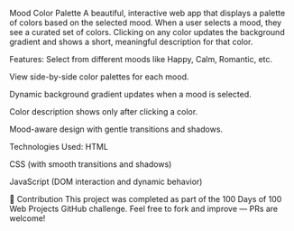 Mood Color Palette
A beautiful, interactive web app that displays a palette of colors based on the selected mood. When a user selects a mood, they see a curated set of colors. Clicking on any color updates the background gradient and shows a short, meaningful description for that color.


Features:
Select from different moods like Happy, Calm, Romantic, etc.

View side-by-side color palettes for each mood.

Dynamic background gradient updates when a mood is selected.

Color description shows only after clicking a color.

Mood-aware design with gentle transitions and shadows.


Technologies Used:
HTML

CSS (with smooth transitions and shadows)

JavaScript (DOM interaction and dynamic behavior)


🤝 Contribution
This project was completed as part of the 100 Days of 100 Web Projects GitHub challenge.
Feel free to fork and improve — PRs are welcome!
